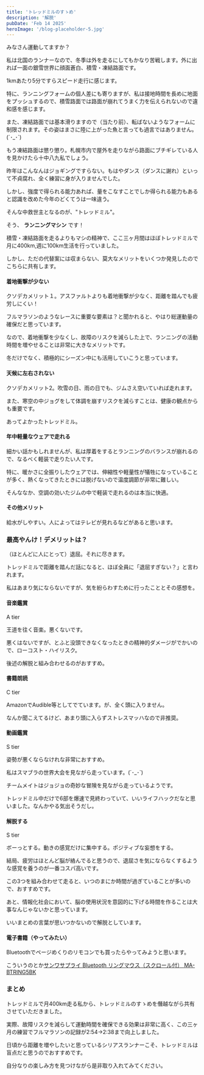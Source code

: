 ```yaml
---
title: 'トレッドミルのすゝめ'
description: '解脱'
pubDate: 'Feb 14 2025'
heroImage: '/blog-placeholder-5.jpg'
---
```


みなさん運動してますか？

私は北国のランナーなので、冬季は外を走るにしてもかなり苦戦します。外に出れば一面の銀雪世界に顔面蒼白、積雪・凍結路面です。

1kmあたり5分ですらスピード走行に感じます。

特に、ランニングフォームの個人差にも寄りますが、私は接地時間を長めに地面をプッシュするので、積雪路面では路面が崩れてうまく力を伝えられないので違和感を感じます。

また、凍結路面では基本滑りますので（当たり前）、転ばないようなフォームに制限されます。その姿はまさに陸に上がった魚と言っても過言ではありません。(´･_･`)

もう凍結路面は懲り懲り。札幌市内で屋外を走りながら路面にブチギレている人を見かけたら十中八九私でしょう。

昨年はこんなんはジョギングですらない。もはやダンス（ダンスに謝れ）といって不貞腐れ、全く練習に身が入りませんでした。

しかし、強度で得られる能力あれば、量をこなすことでしか得られる能力もあると認識を改めた今年のどくてうは一味違う。

そんな中救世主となるのが、"トレッドミル"。

そう、 **ランニングマシン** です！

積雪・凍結路面を走るよりもマシの精神で、ここ三ヶ月間はほぼトレッドミルで月に400km,週に100km生活を行っていました。

しかし、ただの代替案には収まらない、莫大なメリットをいくつか発見したのでこちらに共有します。

#### 着地衝撃が少ない
クソデカメリット１。アスファルトよりも着地衝撃が少なく、距離を踏んでも疲労しにくい！

フルマラソンのようなレースに重要な要素は？と聞かれると、やはり総運動量の確保だと思っています。

なので、着地衝撃を少なくし、故障のリスクを減らした上で、ランニングの活動時間を増やせることは非常に大きなメリットです。

冬だけでなく、積極的にシーズン中にも活用していこうと思っています。

#### 天候に左右されない
クソデカメリット2。吹雪の日、雨の日でも、ジムさえ空いていれば走れます。

また、寒空の中ジョグをして体調を崩すリスクを減らすことは、健康の観点からも重要です。

あってよかったトレッドミル。

#### 年中軽量なウェアで走れる
細かい話かもしれませんが、私は厚着をするとランニングのバランスが崩れるので、なるべく軽装で走りたい人です。

特に、暖かさに全振りしたウェアでは、伸縮性や軽量性が犠牲になっていることが多く、熱くなってきたときには脱げないので温度調節が非常に難しい。

そんななか、空調の効いたジムの中で軽装で走れるのは本当に快適。

#### その他メリット
給水がしやすい。人によってはテレビが見れるなどがあると思います。

### 最高やんけ！デメリットは？
（ほとんどに人にとって）退屈。それに尽きます。

トレッドミルで距離を踏んだ話になると、ほぼ全員に「退屈すぎない？」と言われます。

私はあまり気にならないですが、気を紛らわすために行ったこととその感想を。

#### 音楽鑑賞

A tier

王道を往く音楽。悪くないです。

悪くはないですが、とふと没頭できなくなったときの精神的ダメージがでかいので、ローコスト・ハイリスク。

後述の解脱と組み合わせるのがおすすめ。

#### 書籍朗読

C tier

AmazonでAudible等としてでています。が、全く頭に入りません。

なんか聞こえてるけど、あまり頭に入らずストレスマッハなので非推奨。

#### 動画鑑賞

S tier

姿勢が悪くならなけれな非常におすすめ。

私はスマブラの世界大会を見ながら走っています。(´･_･`)

チームメイトはジョジョの奇妙な冒険を見ながら走っているようです。

トレッドミル中だけで6部を爆速で見終わっていて、いいライフハックだなと思いました。なんかやる気出そうだし。

#### 解脱する

S tier

ボーっとする。動きの感覚だけに集中する。ポジティブな妄想をする。

結局、疲労はほとんど脳が絡んでると思うので、退屈さを気にならなくするような感覚を養うのが一番コスパ高いです。

この3つを組み合わせて走ると、いつのまにか時間が過ぎていることが多いので、おすすめです。

あと、情報化社会において、脳の使用状況を意図的に下げる時間を作ることは大事なんじゃないかと思っています。

いいまとめの言葉が思いつかないので解脱としています。

#### 電子書籍（やってみたい）
Bluetoothでページめくりのリモコンでも買ったらやってみようと思います。

こういうのとか[サンワサプライ Bluetooth リングマウス（スクロール付） MA-BTRING5BK](https://www.amazon.co.jp/dp/B0DG8QRJ1X/ref=sbl_dpx_jp-pc-accessories-mice_B0CWMT5NYG_00?th=1)

### まとめ
トレッドミルで月400km走る私から、トレッドミルのすゝめを僭越ながら共有させていただきました。

実際、故障リスクを減らして運動時間を確保できる効果は非常に高く、この三ヶ月の練習でフルマラソンの記録が2:54→2:38まで向上しました。

日頃から距離を増やしたいと思っているシリアスランナーこそ、トレッドミルは盲点だと思うのでおすすめです。

自分なりの楽しみ方を見つけながら是非取り入れてみてください。